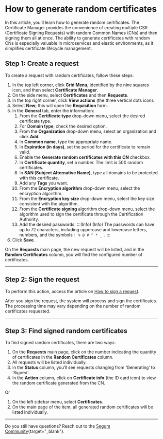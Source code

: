 # How to generate random certificates

In this article, you’ll learn how to generate random certificates. The Certificate Manager provides the convenience of creating multiple CSR (Certificate Signing Requests) with random Common Names (CNs) and then signing them all at once. The ability to generate certificates with random CNs is especially valuable in microservices and elastic environments, as it simplifies certificate lifecycle management.

## Step 1: Create a request
To create a request with random certificates, follow these steps:

1. In the top left corner, click **Grid Menu**, identified by the nine squares icon, and then select **Certificate Manager**.
2. On the side menu, select **Certificates** and then **Requests**.
3. In the top right corner, click **View actions** (the three vertical dots icon).
4. Select **New**; this will open the **Requisition** form.
5. In the **General** tab, enter the information:
    1. From the **Certificate type** drop-down menu, select the desired certificate type.
    2. For **Domain type**, check the desired option.
    3. From the **Organization** drop-down menu, select an organization and click **Add**.
    4. In **Common name**, type the appropriate name.
    5. In **Expiration (in days)**, set the period for the certificate to remain valid.
    6. Enable the **Generate random certificates with this CN** checkbox.
    7. In **Certificate quantity**, set a number. The limit is 500 random certificates.
    8. In **SAN (Subject Alternative Name)**, type all domains to be protected with this certificate.
    9. Add any **Tags** you want.
    10. From the **Encryption algorithm** drop-down menu, select the encryption algorithm.
    11. From the **Encryption key size** drop-down menu, select the key size consistent with the algorithm.
    12. From the **Certificate signing** algorithm drop-down menu, select the algorithm used to sign the certificate through the Certification Authority.
    13. Add the desired passwords.
:::(Info) (Info)
The passwords can have up to 72 characters, including uppercase and lowercase letters, numbers, and the symbols `! % @ # ^ * _ `.
:::
9. Click **Save**.

On the **Requests** main page, the new request will be listed, and in the **Random Certificates** column, you will  find the configured number of certificates.
* * *
## Step 2: Sign the request
To perform this action, access the article on [How to sign a request](/v4/docs/certificates-flow-how-to-sign-request).

After you sign the request, the system will process and sign the certificates. The processing time may vary depending on the number of random certificates requested.

* * *

## Step 3: Find signed random certificates
To find signed random certificates, there are two ways:

1. On the **Requests** main page, click on the number indicating the quantity of certificates in the **Random Certificates** column. 
2. All requests will be listed individually. 
3. In the **Status** column, you’ll see requests changing from ‘Generating’ to ‘Signed’. 
4. In the **Action** column, click on **Certificate info** (the ID card icon) to view the random certificate generated from the CN. 

Or

1. On the left sidebar menu, select **Certificates**.
2. On the main page of the item, all generated random certificates will be listed individually.

* * *
Do you still have questions? Reach out to the [Segura Community](https://community.Segura.io/){target="_blank"}.